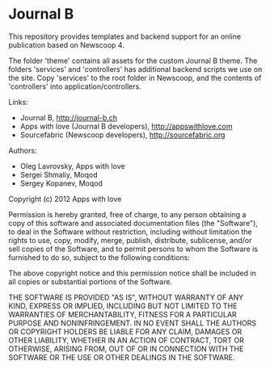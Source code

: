 # Journal B #

This repository provides templates and backend support for an online publication based on Newscoop 4.

The folder 'theme' contains all assets for the custom Journal B theme. The folders 'services' and 'controllers' has additional backend scripts we use on the site. Copy 'services' to the root folder in Newscoop, and the contents of 'controllers' into application/controllers.

Links:
- Journal B, http://journal-b.ch
- Apps with love (Journal B developers), http://appswithlove.com
- Sourcefabric (Newscoop developers), http://sourcefabric.org

Authors:
- Oleg Lavrovsky, Apps with love
- Sergei Shmaliy, Moqod
- Sergey Kopanev, Moqod

Copyright (c) 2012 Apps with love

Permission is hereby granted, free of charge, to any person obtaining a copy of this software and associated documentation files (the "Software"), to deal in the Software without restriction, including without limitation the rights to use, copy, modify, merge, publish, distribute, sublicense, and/or sell copies of the Software, and to permit persons to whom the Software is furnished to do so, subject to the following conditions:

The above copyright notice and this permission notice shall be included in all copies or substantial portions of the Software.

THE SOFTWARE IS PROVIDED "AS IS", WITHOUT WARRANTY OF ANY KIND, EXPRESS OR IMPLIED, INCLUDING BUT NOT LIMITED TO THE WARRANTIES OF MERCHANTABILITY, FITNESS FOR A PARTICULAR PURPOSE AND NONINFRINGEMENT. IN NO EVENT SHALL THE AUTHORS OR COPYRIGHT HOLDERS BE LIABLE FOR ANY CLAIM, DAMAGES OR OTHER LIABILITY, WHETHER IN AN ACTION OF CONTRACT, TORT OR OTHERWISE, ARISING FROM, OUT OF OR IN CONNECTION WITH THE SOFTWARE OR THE USE OR OTHER DEALINGS IN THE SOFTWARE.

